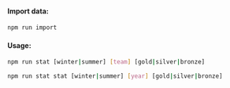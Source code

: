 #### Import data:
```sh
npm run import
```
#### Usage:
```sh
npm run stat [winter|summer] [team] [gold|silver|bronze]
```
```sh
npm run stat stat [winter|summer] [year] [gold|silver|bronze]
```
